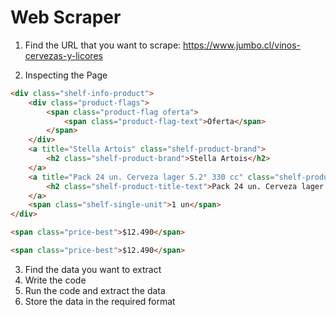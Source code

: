 # Web Scraper

1. Find the URL that you want to scrape: https://www.jumbo.cl/vinos-cervezas-y-licores

2. Inspecting the Page

```html
<div class="shelf-info-product">
    <div class="product-flags">
        <span class="product-flag oferta">
            <span class="product-flag-text">Oferta</span>
        </span>
    </div>
    <a title="Stella Artois" class="shelf-product-brand">
        <h2 class="shelf-product-brand">Stella Artois</h2>
    </a>
    <a title="Pack 24 un. Cerveza lager 5.2° 330 cc" class="shelf-product-title" href="/pack-cerveza-stella-artois-24-unid-330-cc-c-u/p">
        <h2 class="shelf-product-title-text">Pack 24 un. Cerveza lager 5.2° 330 cc</h2>
    </a>
    <span class="shelf-single-unit">1 un</span>
</div>
```

```html
<span class="price-best">$12.490</span>
```

```html
<span class="price-best">$12.490</span>
```


3. Find the data you want to extract
4. Write the code
5. Run the code and extract the data
6. Store the data in the required format 